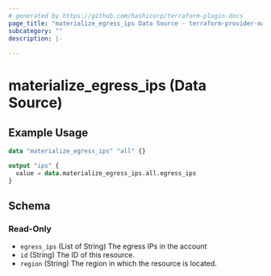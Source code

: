 ```yaml
---
# generated by https://github.com/hashicorp/terraform-plugin-docs
page_title: "materialize_egress_ips Data Source - terraform-provider-materialize"
subcategory: ""
description: |-
  
---
```


# materialize_egress_ips (Data Source)



## Example Usage

```terraform
data "materialize_egress_ips" "all" {}

output "ips" {
  value = data.materialize_egress_ips.all.egress_ips
}
```

<!-- schema generated by tfplugindocs -->
## Schema

### Read-Only

- `egress_ips` (List of String) The egress IPs in the account
- `id` (String) The ID of this resource.
- `region` (String) The region in which the resource is located.
